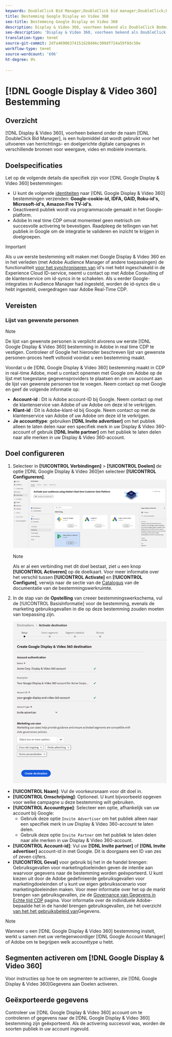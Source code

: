 ```yaml
---
keywords: DoubleClick Bid Manager;DoubleClick bid manager;DoubleClick;Display & Video 360;display 360;video 360;Video 360;Display 360;display and video
title: Bestemming Google Display en Video 360
seo-title: Bestemming Google Display en Video 360
description: Display & Video 360, voorheen bekend als DoubleClick Bodmanager, is een hulpmiddel dat wordt gebruikt om heroriënterende en doelgerichte digitale campagnes uit te voeren over de inventarisbronnen voor weergave, video en mobiele apparaten.
seo-description: 'Display & Video 360, voorheen bekend als DoubleClick Bodmanager, is een hulpmiddel dat wordt gebruikt om heroriënterende en doelgerichte digitale campagnes uit te voeren over de inventarisbronnen voor weergave, video en mobiele apparaten. '
translation-type: tm+mt
source-git-commit: 2dfa46906374151628d46c309df724a59f8dc50e
workflow-type: tm+mt
source-wordcount: '696'
ht-degree: 0%

---
```



# [!DNL Google Display & Video 360] Bestemming

## Overzicht

[!DNL Display & Video 360], voorheen bekend onder de naam [!DNL DoubleClick Bid Manager], is een hulpmiddel dat wordt gebruikt voor het uitvoeren van herrichtings- en doelgerichte digitale campagnes in verschillende bronnen voor weergave, video en mobiele inventaris.

## Doelspecificaties

Let op de volgende details die specifiek zijn voor [!DNL Google Display & Video 360] bestemmingen:

* U kunt de volgende [identiteiten](../../identity-service/namespaces.md) naar [!DNL Google Display & Video 360] bestemmingen verzenden: **Google-cookie-id, IDFA, GAID, Roku-id&#39;s, Microsoft-id&#39;s, Amazon Fire TV-id&#39;s**.
* Geactiveerd publiek wordt via programmacode gemaakt in het Google-platform.
* Adobe In real time CDP omvat momenteel geen metrisch om succesvolle activering te bevestigen. Raadpleeg de tellingen van het publiek in Google om de integratie te valideren en inzicht te krijgen in doelgroepen.

>[!IMPORTANT]
>
>Als u uw eerste bestemming wilt maken met Google Display &amp; Video 360 en in het verleden (met Adobe Audience Manager of andere toepassingen) de functionaliteit [voor het synchroniseren van](https://docs.adobe.com/content/help/en/id-service/using/id-service-api/methods/idsync.html) id&#39;s niet hebt ingeschakeld in de Experience Cloud ID-service, neemt u contact op met Adobe Consulting of de klantenservice om id-syncs in te schakelen. Als u eerder Google-integraties in Audience Manager had ingesteld, worden de id-syncs die u hebt ingesteld, overgedragen naar Adobe Real-Time CDP.

## Vereisten

### Lijst van gewenste personen

>[!NOTE]
>
>De lijst van gewenste personen is verplicht alvorens uw eerste [!DNL Google Display & Video 360] bestemming in Adobe in real time CDP te vestigen. Controleer of Google het hieronder beschreven lijst van gewenste personen-proces heeft voltooid voordat u een bestemming maakt.

Voordat u de [!DNL Google Display & Video 360] bestemming maakt in CDP in real-time Adobe, moet u contact opnemen met Google om Adobe op de lijst met toegestane gegevensproviders te plaatsen en om uw account aan de lijst van gewenste personen toe te voegen. Neem contact op met Google en geef de volgende informatie op:

* **Account-id** : Dit is Adobe account-ID bij Google. Neem contact op met de klantenservice van Adobe of uw Adobe om deze id te verkrijgen.
* **Klant-id** : Dit is Adobe-klant-id bij Google. Neem contact op met de klantenservice van Adobe of uw Adobe om deze id te verkrijgen.
* **Je accounttype**: gebruiken **[!DNL Invite advertiser]** om het publiek alleen te laten delen naar een specifiek merk in uw Display &amp; Video 360-account of gebruik **[!DNL Invite partner]** om het publiek te laten delen naar alle merken in uw Display &amp; Video 360-account.

## Doel configureren

1. Selecteer in **[!UICONTROL Verbindingen]** > **[!UICONTROL Doelen]** de optie [!DNL Google Display & Video 360]en selecteer **[!UICONTROL Configureren]**.
   ![Connect Google Display en Video 360-doel](/help/rtcdp/destinations/assets/google-dv360-destination.png)

   >[!NOTE]
   >
   >Als er al een verbinding met dit doel bestaat, ziet u een knop **[!UICONTROL Activeren]** op de doelkaart. Voor meer informatie over het verschil tussen **[!UICONTROL Activate]** en **[!UICONTROL Configure]**, verwijs naar de sectie van de [Catalogus](/help/rtcdp/destinations/destinations-workspace.md#catalog) van de documentatie van de bestemmingswerkruimte.

2. In de stap van de **Opstelling** van creeer bestemmingswerkschema, vul de [!UICONTROL BasisInformatie] voor de bestemming, evenals de marketing gebruiksgevallen in die op deze bestemming zouden moeten van toepassing zijn. <br>

   ![Basisinformatie over Google Display en Video 360](/help/rtcdp/destinations/assets/dv360-setup-step.png)
* **[!UICONTROL Naam]**: Vul de voorkeursnaam voor dit doel in.
* **[!UICONTROL Omschrijving]**: Optioneel. U kunt bijvoorbeeld opgeven voor welke campagne u deze bestemming wilt gebruiken.
* **[!UICONTROL Accounttype]**: Selecteer een optie, afhankelijk van uw account bij Google:
   * Gebruik deze optie `Invite Advertiser` om het publiek alleen naar een specifiek merk in uw Display &amp; Video 360-account te laten delen.
   * Gebruik deze optie `Invite Partner` om het publiek te laten delen naar alle merken in uw Display &amp; Video 360-account.
* **[!UICONTROL Account-id]**: Vul uw **[!DNL Invite partner]** of **[!DNL Invite advertiser]** account-id in met Google. Dit is doorgaans een ID van zes of zeven cijfers.
* **[!UICONTROL Geval]** voor gebruik bij het in de handel brengen: Gebruiksgevallen voor marketingdoeleinden geven de intentie aan waarvoor gegevens naar de bestemming worden geëxporteerd. U kunt kiezen uit door de Adobe gedefinieerde gebruiksgevallen voor marketingdoeleinden of u kunt uw eigen gebruiksscenario voor marketingdoeleinden maken. Voor meer informatie over het op de markt brengen van gebruiksgevallen, zie de [Governance van Gegevens in Echte tijd CDP](/help/rtcdp/privacy/data-governance-overview.md#destinations) pagina. Voor informatie over de individuele Adobe-bepaalde het in de handel brengen gebruiksgevallen, zie het overzicht [van het het gebruiksbeleid van](/help/data-governance/policies/overview.md#core-actions)Gegevens.

>[!NOTE]
>
>Wanneer u een [!DNL Google Display & Video 360] bestemming instelt, werkt u samen met uw vertegenwoordiger [!DNL Google Account Manager] of Adobe om te begrijpen welk accounttype u hebt.

## Segmenten activeren om [!DNL Google Display & Video 360]

Voor instructies op hoe te om segmenten te activeren, zie [!DNL Google Display & Video 360]Gegevens aan Doelen [](/help/rtcdp/destinations/activate-destinations.md)activeren.

## Geëxporteerde gegevens

Controleer uw [!DNL Google Display & Video 360] account om te controleren of gegevens naar de [!DNL Google Display & Video 360] bestemming zijn geëxporteerd. Als de activering succesvol was, worden de soorten publiek in uw account ingevuld.
